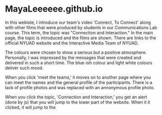 # MayaLeeeeee.github.io

In this webiste, I introduce our team's video 'Connect, To Connect' along with other films that were produced by students in our Communications Lab course. This term, the topic was "Connection and Interaction." In the main page, the topic is introduced and the films are shown. There are links to the official NYUAD website and the Interactive Media Team of NYUAD.

The colours were chosen to show a serious but a positive atmosphere. Personally, I was impressed by the messages that were created and delivered in such a short time. The blue-ish colour and light white colours deliver such mood.

When you click 'meet the teams,' it moves on to another page where you can meet the names and the general profile of the participants. There is a lack of profile photos and was replaced with an annonymous profile photo. 

When you click the topic, 'Connection and Interaction,' you get an alert (done by js) that you will jump to the lower part of the website. When it it clicked, it will jump to the 
